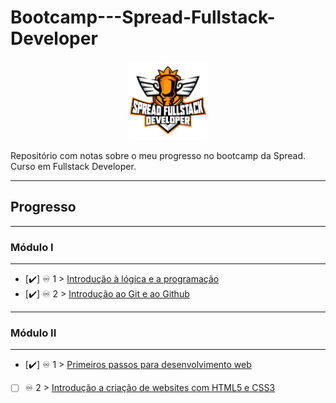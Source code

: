 # Bootcamp---Spread-Fullstack-Developer

<p align="center">
 <img src="spread_fullstack.png?raw=true" alt="spread_fullstack Logo" width="25%" height="25%" />
</p>

Repositório com notas sobre o meu progresso no bootcamp da Spread. Curso em Fullstack Developer.
*******
## Progresso

*******
### Módulo I
*******
- [✔️] ♾️ 1 > [Introdução à lógica e a programação](Dias/Dia-1.md)
- [✔️] ♾️ 2 > [Introdução ao Git e ao Github](Dias/Dia-2.md)

*******
### Módulo II
*******
- [✔️] ♾️ 1 > [Primeiros passos para desenvolvimento web](Dias/Dia-3.md)
- [  ] ♾️ 2 > [Introdução a criação de websites com HTML5 e CSS3](Dias/Dia-4.md)
